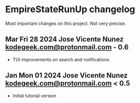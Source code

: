 # EmpireStateRunUp changelog

Most important changes on this project. Not very precise.

## Mar Fri 28 2024 Jose Vicente Nunez <kodegeek.com@protonmail.com> - 0.6
- TUI improvements on search and notifications

## Jan Mon 01 2024 Jose Vicente Nunez <kodegeek.com@protonmail.com> < 0.5
- Initial tutorial version